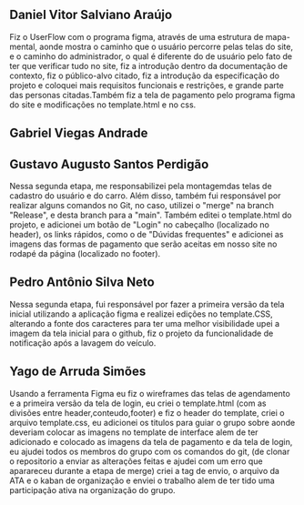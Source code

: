 ## Daniel Vitor Salviano Araújo
Fiz o UserFlow com o programa figma, através de uma estrutura de mapa-mental, aonde mostra o caminho que o usuário percorre pelas telas do site, e o caminho do administrador, o qual é diferente do de usuário pelo fato de ter que verificar tudo no site, fiz a introdução dentro da documentação de contexto, fiz o público-alvo citado, fiz a introdução da especificação do projeto e coloquei mais requisitos funcionais e restrições, e grande parte das personas citadas.Também fiz a tela de pagamento pelo programa figma do site e modificações no template.html e no css.

## Gabriel Viegas Andrade

## Gustavo Augusto Santos Perdigão
Nessa segunda etapa, me responsabilizei pela montagemdas telas de cadastro do usuário e do carro. Além disso, também fui responsável por realizar alguns comandos no Git, no caso, utilizei o "merge" na branch "Release", e desta branch para a "main". Também editei o template.html do projeto, e adicionei um botão de "Login" no cabeçalho (localizado no header), os links rápidos, como o de "Dúvidas frequentes" e adicionei as imagens das formas de pagamento que serão aceitas em nosso site no rodapé da página (localizado no footer).

## Pedro Antônio Silva Neto
Nessa segunda etapa, fui responsável por fazer a primeira versão da tela inicial utilizando a aplicação figma e realizei edições no template.CSS, alterando a fonte dos caracteres para ter uma melhor visibilidade upei a imagem da tela inicial para o github, fiz o projeto da funcionalidade de notificação após a lavagem do veículo.

## Yago de Arruda Simões
Usando a ferramenta Figma eu fiz o wireframes das telas de agendamento e a primeira versão da tela de login, eu criei o template.html (com as divisões entre header,conteudo,footer) e fiz o header do template, criei o arquivo template.css, eu adicionei os titulos para guiar o grupo sobre aonde deveriam colocar as imagens no template de interface alem de ter adicionado e colocado as imagens da tela de pagamento e da tela de login, eu ajudei todos os membros do grupo com os comandos do git, (de clonar o repositorio a enviar as alterações feitas e ajudei com um erro que aparareceu durante a etapa de merge) criei a tag de envio, o arquivo da ATA e o kaban de organização e enviei o trabalho alem de ter tido uma participação ativa na organização do grupo.
